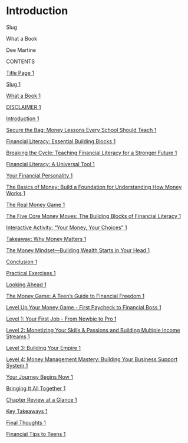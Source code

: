 # Introduction
Slug

What a Book

Dee Martine

CONTENTS

[Title Page 1](#_Toc197672042)

[Slug 1](#_Toc197672043)

[What a Book 1](#_Toc197672044)

[DISCLAIMER 1](#_Toc197672045)

[Introduction 1](#_Toc197672046)

[Secure the Bag: Money Lessons Every School Should Teach 1](#_Toc197672047)

[Financial Literacy: Essential Building Blocks 1](#_Toc197672048)

[Breaking the Cycle: Teaching Financial Literacy for a Stronger Future 1](#_Toc197672049)

[Financial Literacy: A Universal Tool 1](#_Toc197672050)

[Your Financial Personality 1](#_Toc197672051)

[The Basics of Money: Build a Foundation for Understanding How Money Works 1](#_Toc197672052)

[The Real Money Game 1](#_Toc197672053)

[The Five Core Money Moves: The Building Blocks of Financial Literacy 1](#_Toc197672054)

[Interactive Activity: “Your Money, Your Choices” 1](#_Toc197672055)

[Takeaway: Why Money Matters 1](#_Toc197672056)

[The Money Mindset—Building Wealth Starts in Your Head 1](#_Toc197672057)

[Conclusion 1](#_Toc197672058)

[Practical Exercises 1](#_Toc197672059)

[Looking Ahead 1](#_Toc197672060)

[The Money Game: A Teen’s Guide to Financial Freedom 1](#_Toc197672061)

[Level Up Your Money Game - First Paycheck to Financial Boss 1](#_Toc197672062)

[Level 1: Your First Job - From Newbie to Pro 1](#_Toc197672063)

[Level 2: Monetizing Your Skills & Passions and Building Multiple Income Streams 1](#_Toc197672064)

[Level 3: Building Your Empire 1](#_Toc197672065)

[Level 4: Money Management Mastery: Building Your Business Support System 1](#_Toc197672066)

[Your Journey Begins Now 1](#_Toc197672067)

[Bringing It All Together 1](#_Toc197672068)

[Chapter Review at a Glance 1](#_Toc197672069)

[Key Takeaways 1](#_Toc197672070)

[Final Thoughts 1](#_Toc197672071)

[Financial Tips to Teens 1](#_Toc197672072)

